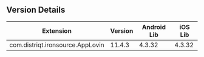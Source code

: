 ## Version Details

| Extension | Version | Android Lib | iOS Lib |
| --- | --- | --- | --- |
| com.distriqt.ironsource.AppLovin | 11.4.3 | 4.3.32 | 4.3.32 |
